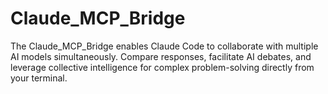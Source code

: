 # Claude_MCP_Bridge
The Claude_MCP_Bridge enables Claude Code to collaborate with multiple AI models simultaneously. Compare responses, facilitate AI debates, and leverage collective intelligence for complex problem-solving directly from your terminal.
